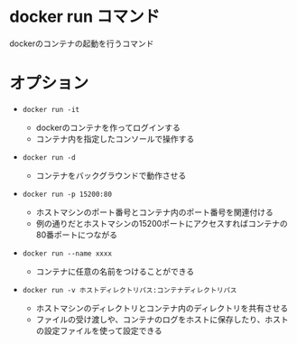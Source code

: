 # docker run コマンド

dockerのコンテナの起動を行うコマンド

# オプション

- `docker run -it` 

  - dockerのコンテナを作ってログインする
  - コンテナ内を指定したコンソールで操作する
 
- `docker run -d`

  - コンテナをバックグラウンドで動作させる
 
- `docker run -p 15200:80`

  - ホストマシンのポート番号とコンテナ内のポート番号を関連付ける
  - 例の通りだとホストマシンの15200ポートにアクセスすればコンテナの80番ポートにつながる
  
- `docker run --name xxxx`

  - コンテナに任意の名前をつけることができる
 
- `docker run -v ホストディレクトリパス:コンテナディレクトリパス`

  - ホストマシンのディレクトリとコンテナ内のディレクトリを共有させる
  - ファイルの受け渡しや、コンテナのログをホストに保存したり、ホストの設定ファイルを使って設定できる
 
 
